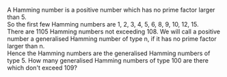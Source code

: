   A Hamming number is a positive number which has no prime factor larger than 5.<br/>  So the first few Hamming numbers are 1, 2, 3, 4, 5, 6, 8, 9, 10, 12, 15.<br/>  There are 1105 Hamming numbers not exceeding 108.    We will call a positive number a generalised Hamming number of type n, if it has no prime factor larger than n.<br/>  Hence the Hamming numbers are the generalised Hamming numbers of type 5.    How many generalised Hamming numbers of type 100 are there which don't exceed 109?  
